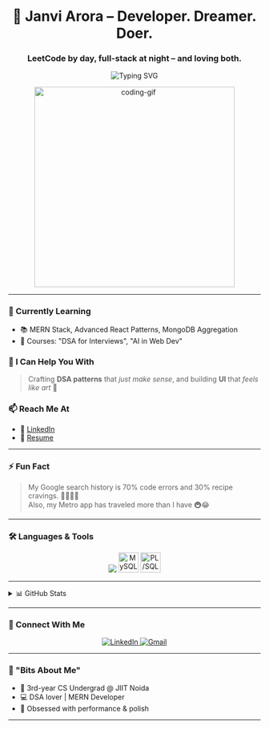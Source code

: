 <h1 align="center">🚀 Janvi Arora – Developer. Dreamer. Doer.</h1>
<h3 align="center">LeetCode by day, full-stack at night – and loving both.</h3>

<p align="center">
  <img src="https://readme-typing-svg.demolab.com?font=Fira+Code&weight=600&size=20&pause=1000&color=00F7FF&center=true&vCenter=true&width=750&lines=Translating+logic+into+beautiful+interfaces.;Kabhi+kabhi+code+samajhne+ke+liye+coffee+nahi+sabr+chahiye.;Design-driven+mindset+with+developer+precision.;VS+Code+open+karte+hi+productivity+ka+button+on+ho+jaata+hai.;Code+that+works+is+good%2C+code+that+feels+right+is+better." alt="Typing SVG" />
</p>



<p align="center">
  <img src="https://png.pngtree.com/png-vector/20230728/ourmid/pngtree-code-clipart-one-of-the-character-concept-for-gamer-gamer-girl-vector-png-image_6805622.png" width="400" alt="coding-gif" />
</p>

---

### 🌱 Currently Learning
- 📚 MERN Stack, Advanced React Patterns, MongoDB Aggregation
- 📖 Courses: "DSA for Interviews", "AI in Web Dev"

### 🧠 I Can Help You With
> Crafting **DSA patterns** that *just make sense*, and building **UI** that *feels like art* 🎨

### 📫 Reach Me At
- 📩 [LinkedIn](https://www.linkedin.com/in/janvi-arora-7b8299294/)
- 📄 [Resume](https://drive.google.com/drive/u/0/folders/1MHC6Vt6RAxkUhFMqNi8j4EDzQhzoe-AJ)

---

### ⚡ Fun Fact
> My Google search history is 70% code errors and 30% recipe cravings. 👩‍🍳👩‍💻  
> Also, my Metro app has traveled more than I have 🚇😂

---

### 🛠️ Languages & Tools

<p align="center">
  <img src="https://skillicons.dev/icons?i=cpp,react,nodejs,mongodb,tailwind,html,css,js,git,redux,figma,php,firebase,bootstrap" />
  <img src="https://cdn.jsdelivr.net/gh/devicons/devicon/icons/mysql/mysql-original.svg" height="40" width="40" alt="MySQL"/>
  <img src="https://cdn.jsdelivr.net/gh/devicons/devicon/icons/oracle/oracle-original.svg" height="40" width="40" alt="PL/SQL"/>
</p>

---

<details>
  <summary>📊 GitHub Stats</summary>

  <p align="center">
    <img src="https://github-readme-stats.vercel.app/api?username=janviarora24&show_icons=true&theme=radical" width="45%"/>
    <img src="https://github-readme-stats.vercel.app/api/top-langs/?username=janviarora24&layout=compact&theme=radical" width="45%" />
  </p>

  <p align="center"><img  src="https://github-readme-streak-stats.herokuapp.com/?user=janviarora24&" alt="janviarora24" /></p>
</details>


---

<h3>💫 Connect With Me</h3>

<p align="center">
  <a href="https://www.linkedin.com/in/janvi-arora-7b8299294/" target="_blank">
    <img src="https://img.icons8.com/fluency/30/000000/linkedin.png" title="LinkedIn"/>
  </a>
  <a href="mailto:janvi.jiyaarora@gmail.com">
    <img src="https://img.icons8.com/fluency/30/000000/gmail.png" title="Gmail"/>
  </a>
</p>


---

### 🧩 "Bits About Me"

- 🧩 3rd-year CS Undergrad @ JIIT Noida  
- 💻 DSA lover | MERN Developer  
- 🌟 Obsessed with performance & polish

---


